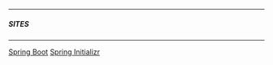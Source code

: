 ***



##### SITES
***
[Spring Boot](https://spring.io/projects/spring-boot)
[Spring Initializr](https://start.spring.io/)
